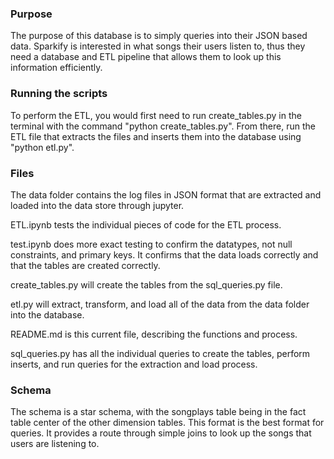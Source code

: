 ### Purpose
The purpose of this database is to simply queries into their JSON based data. Sparkify is interested in what songs their users listen to, thus they need a database and ETL pipeline that allows them to look up this information efficiently.

### Running the scripts
To perform the ETL, you would first need to run create_tables.py in the terminal with the command "python create_tables.py". From there, run the ETL file that extracts the files and inserts them into the database using "python etl.py". 

### Files
The data folder contains the log files in JSON format that are extracted and loaded into the data store through jupyter.

ETL.ipynb tests the individual pieces of code for the ETL process.

test.ipynb does more exact testing to confirm the datatypes, not null constraints, and primary keys. It confirms that the data loads correctly and that the tables are created correctly.

create_tables.py will create the tables from the sql_queries.py file.

etl.py will extract, transform, and load all of the data from the data folder into the database.

README.md is this current file, describing the functions and process.

sql_queries.py has all the individual queries to create the tables, perform inserts, and run queries for the extraction and load process.

### Schema

The schema is a star schema, with the songplays table being in the fact table center of the other dimension tables. This format is the best format for queries. It provides a route through simple joins to look up the songs that users are listening to.